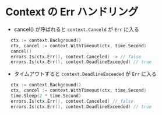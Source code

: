 # Context の Err ハンドリング

- cancel() が呼ばれると `context.Canceld` が `Err` に入る

```go
  ctx := context.Background()
  ctx, cancel := context.WithTimeout(ctx, time.Second)
  cancel()
  errors.Is(ctx.Err(), context.Canceled) -> // false
  errors.Is(ctx.Err(), context.DeadlineExceeded) // true
```

- タイムアウトすると `context.DeadlineExceeded` が `Err` に入る

```go
  ctx := context.Background()
  ctx, cancel := context.WithTimeout(ctx, time.Second)
  time.Sleep(2 * time.Second)
  errors.Is(ctx.Err(), context.Canceled) // false
  errors.Is(ctx.Err(), context.DeadlineExceeded) // true
```
